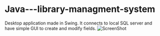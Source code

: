 # Java---library-managment-system
Desktop application made in Swing. It connects to local SQL server and have simple GUI to create and modify fields.
![ScreenShot](hhttp://i.imgur.com/mYyAhSP.png)
